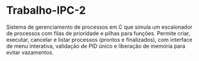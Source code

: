 # Trabalho-IPC-2
Sistema de gerenciamento de processos em C que simula um escalonador de processos com filas de prioridade e pilhas para funções. Permite criar, executar, cancelar e listar processos (prontos e finalizados), com interface de menu interativa, validação de PID único e liberação de memória para evitar vazamentos.
